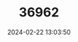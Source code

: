 ---
title: "36962"
category: "Joosia dichotoma"
draft: false
date: 2024-02-22 13:03:50
languages:
  Spanish; Castilian: ["Cuetecillo"]
---